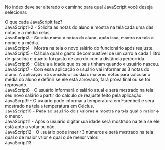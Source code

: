No index deve ser alterado o caminho para qual JavaScripit você deseja selecionar.

O que cada JavaScripit faz? <br>
JavaScript1-2 - Solicita as notas do aluno e mostra na tela cada uma das notas e a média delas. <br>
JavaScript3 - Solicita nome e notas do aluno, após isso, mostra na tela o nome e a média.<br>
JavaScript4 - Mostra na tela o novo salário do funcionário após reajuste.<br>
JavaScript5 - Cálcula qual o gasto de combustível de um carro a cada 1 litro de gasolina e quanto foi gasto de acordo com a distância percorrida.<br>
JavaScript6 - Cálcula a idade que os pais tinham quando o usuário nasceu.<br>
JavaScript7 - Com essa aplicação o usuário vai informar as 3 notas do aluno. A aplicação irá considerar as duas maiores notas para calcular a média do aluno e definir se ele está aprovado, fará prova final ou se foi reprovado. <br>
JavaScript8 - O usuário informará o salário atual e será mostrado na tela seu novo salário a partir do calcúlo de reajuste feito pela aplicação.<br>
JavaScrpt9 - O usuário pode informar a temperatura em Farenheit e será mostrado na tela a temperatura em Celcius.<br>
JavaScript10 - Pede ao usuário dois valores e mostra na tela qual o maior e o menor.<br>
JavaScript11 - Após o usuário digitar sua idade será mostrado na tela se ele está apto a votar ou não.<br>
JavaScript12 - O usuário pode inserir 3 números e será mostrado na tela qual o de maior valor e qual o de menor valor. <br>
JavaScript13 - 
